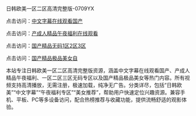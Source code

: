 日韩欧美一区二区高清完整版-0709YX

点击访问：<a href="https://heiliaozj3tjd.pages.dev">中文字幕在线观看国产</a>

点击访问：<a href="https://heiliaoe8ajia.pages.dev">产成人精品午夜福利在线观看</a>

点击访问：<a href="https://heiliaoxqkkct.pages.dev">国产精品无码1区2区3区</a>

点击访问：<a href="https://heiliaoxwd5i8.pages.dev">国产精品极品美女自</a>

本站专注日韩欧美一区二区高清完整版资源，涵盖中文字幕在线观看国产、产成人精品午夜福利、一区二区三区无码专区以及国产精品极品美女等热门内容。所有视频支持高清播放，无需注册，极速加载，纯净无广告。分类详尽，包括“日韩欧美”“中文字幕”“午夜福利专区”“美女推荐”，帮助用户快速定位兴趣资源。兼容手机、平板、PC等多设备访问，配合热榜推荐与收藏功能，提供流畅舒适的观影体验。

<span style="display:none;">[Canonical link](https://github.com/mot20250709/so11 ）</span>
